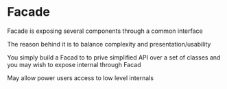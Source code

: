 # Facade

Facade is exposing several components through a common interface

The reason behind it is to balance complexity and presentation/usability

You simply build a Facad to to prive simplified API over a set of classes and you may wish to expose internal through Facad

May allow power users access to low level internals